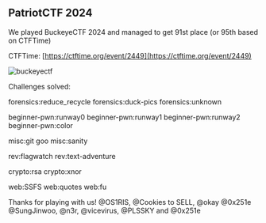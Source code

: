 ## PatriotCTF 2024

We played BuckeyeCTF 2024 and managed to get 91st place (or 95th based on CTFTime)

CTFTime: [https://ctftime.org/event/2449](https://ctftime.org/event/2449)

![buckeyectf](https://i.ibb.co/Sxqm9Fv/rank.png)

Challenges solved:

forensics:reduce_recycle 
forensics:duck-pics 
forensics:unknown 

beginner-pwn:runway0 
beginner-pwn:runway1
beginner-pwn:runway2 
beginner-pwn:color 

misc:git goo 
misc:sanity 

rev:flagwatch 
rev:text-adventure

crypto:rsa 
crypto:xnor 

web:SSFS 
web:quotes
web:fu

Thanks for playing with us!
@OS1RIS, @Cookies to SELL, @okay @0x251e @SungJinwoo, @n3r, @vicevirus, @PLSSKY and @0x251e
